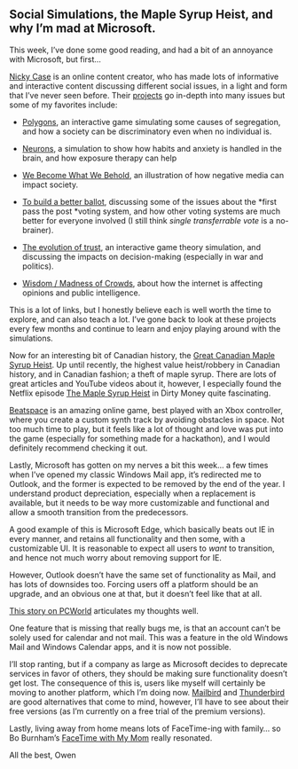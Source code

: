 
## Social Simulations, the Maple Syrup Heist, and why I’m mad at Microsoft.

This week, I’ve done some good reading, and had a bit of an annoyance with Microsoft, but first…

[Nicky Case](https://ncase.me/) is an online content creator, who has made lots of informative and interactive content discussing different social issues, in a light and form that I’ve never seen before. Their [projects](https://ncase.me/projects/) go in-depth into many issues but some of my favorites include:

* [Polygons](https://ncase.me/polygons/), an interactive game simulating some causes of segregation, and how a society can be discriminatory even when no individual is.

* [Neurons](https://ncase.me/neurons/), a simulation to show how habits and anxiety is handled in the brain, and how exposure therapy can help

* [We Become What We Behold](https://ncase.itch.io/wbwwb), an illustration of how negative media can impact society.

* [To build a better ballot](https://ncase.me/ballot/), discussing some of the issues about the *first pass the post *voting system, and how other voting systems are much better for everyone involved (I still think *single transferrable vote* is a no-brainer).

* [The evolution of trust](https://ncase.me/trust/), an interactive game theory simulation, and discussing the impacts on decision-making (especially in war and politics).

* [Wisdom / Madness of Crowds](https://ncase.me/crowds/), about how the internet is affecting opinions and public intelligence.

This is a lot of links, but I honestly believe each is well worth the time to explore, and can also teach a lot. I’ve gone back to look at these projects every few months and continue to learn and enjoy playing around with the simulations.

Now for an interesting bit of Canadian history, the [Great Canadian Maple Syrup Heist](https://en.wikipedia.org/wiki/Great_Canadian_Maple_Syrup_Heist). Up until recently, the highest value heist/robbery in Canadian history, and in Canadian fashion; a theft of maple syrup. There are lots of great articles and YouTube videos about it, however, I especially found the Netflix episode [The Maple Syrup Heist](https://www.imdb.com/title/tt7909196/) in Dirty Money quite fascinating.

[Beatspace](https://bolddunkley.itch.io/beatspace) is an amazing online game, best played with an Xbox controller, where you create a custom synth track by avoiding obstacles in space. Not too much time to play, but it feels like a lot of thought and love was put into the game (especially for something made for a hackathon), and I would definitely recommend checking it out.

Lastly, Microsoft has gotten on my nerves a bit this week… a few times when I’ve opened my classic Windows Mail app, it’s redirected me to Outlook, and the former is expected to be removed by the end of the year. I understand product depreciation, especially when a replacement is available, but it needs to be way more customizable and functional and allow a smooth transition from the predecessors.

A good example of this is Microsoft Edge, which basically beats out IE in every manner, and retains all functionality and then some, with a customizable UI. It is reasonable to expect all users to *want* to transition, and hence not much worry about removing support for IE.

However, Outlook doesn’t have the same set of functionality as Mail, and has lots of downsides too. Forcing users off a platform should be an upgrade, and an obvious one at that, but it doesn’t feel like that at all.

[This story on PCWorld](https://www.pcworld.com/article/606623/the-best-email-client-for-you-may-be-mail-not-outlook.html) articulates my thoughts well.

One feature that is missing that really bugs me, is that an account can’t be solely used for calendar and not mail. This was a feature in the old Windows Mail and Windows Calendar apps, and it is now not possible.

I’ll stop ranting, but if a company as large as Microsoft decides to deprecate services in favor of others, they should be making sure functionality doesn’t get lost. The consequence of this is, users like myself will certainly be moving to another platform, which I’m doing now. [Mailbird](https://www.getmailbird.com/) and [Thunderbird](https://www.thunderbird.net/en-GB/) are good alternatives that come to mind, however, I’ll have to see about their free versions (as I’m currently on a free trial of the premium versions).

Lastly, living away from home means lots of FaceTime-ing with family… so Bo Burnham’s [FaceTime with My Mom](https://www.youtube.com/watch?v=ChgFo74WxZ8) really resonated.

All the best,
Owen
